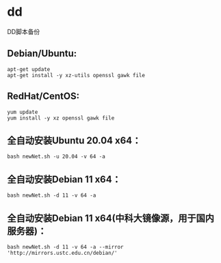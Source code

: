 # dd


DD脚本备份

## Debian/Ubuntu:
```
apt-get update
apt-get install -y xz-utils openssl gawk file
```
## RedHat/CentOS:
```
yum update
yum install -y xz openssl gawk file
```

## 全自动安装Ubuntu 20.04 x64： 
```
bash newNet.sh -u 20.04 -v 64 -a
```

## 全自动安装Debian 11 x64：
```
bash newNet.sh -d 11 -v 64 -a
```

## 全自动安装Debian 11 x64(中科大镜像源，用于国内服务器)： 
```
bash newNet.sh -d 11 -v 64 -a --mirror 'http://mirrors.ustc.edu.cn/debian/'
```
